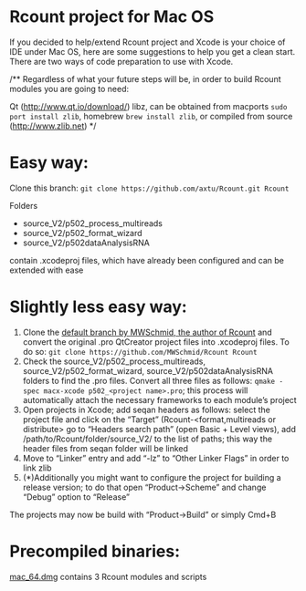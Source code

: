 Rcount project for Mac OS
=========================

If you decided to help/extend Rcount project and Xcode is your choice of IDE under Mac OS, here are some suggestions to help you get a clean start. There are two ways of code preparation to use with Xcode.

/**
Regardless of what your future steps will be, in order to build Rcount modules you are going to need:

Qt (http://www.qt.io/download/)
libz, can be obtained from macports ```sudo port install zlib```, homebrew ```brew install zlib```, or compiled from source (http://www.zlib.net)
*/


# Easy way:
Clone this branch:
```git clone https://github.com/axtu/Rcount.git Rcount```

Folders
- source_V2/p502_process_multireads
- source_V2/p502_format_wizard
- source_V2/p502dataAnalysisRNA

contain .xcodeproj files, which have already been configured and can be extended with ease


# Slightly less easy way:
1. Clone the [default branch by MWSchmid, the author of Rcount](https://github.com/MWSchmid/Rcount) and convert the original .pro QtCreator project files into .xcodeproj files. To do so:
```git clone https://github.com/MWSchmid/Rcount Rcount```
2. Check the source_V2/p502_process_multireads, source_V2/p502_format_wizard, source_V2/p502dataAnalysisRNA folders to find the .pro files. Convert all three files as follows: ```qmake -spec macx-xcode p502_<project name>.pro```; this process will automatically attach the necessary frameworks to each module’s project
3. Open projects in Xcode; add seqan headers as follows:
select the project file and click on the “Target” (Rcount-<format,multireads or distribute>
go to “Headers search path” (open Basic + Level views), add /path/to/Rcount/folder/source_V2/ to the list of paths; this way the header files from seqan folder will be linked
4. Move to “Linker” entry and add “-lz” to “Other Linker Flags” in order to link zlib
5. (*)Additionally you might want to configure the project for building a release version; to do that open “Product->Scheme” and change “Debug” option to “Release”

The projects may now be build with “Product->Build” or simply Cmd+B

# Precompiled binaries:
[mac_64.dmg](https://github.com/axtu/Rcount/blob/master/other/mac_64.dmg)
contains 3 Rcount modules and scripts
